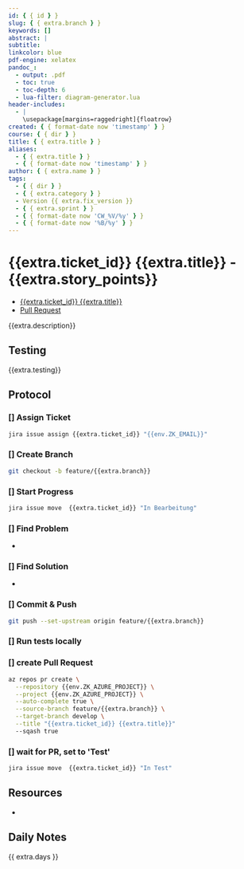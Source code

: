 ```yaml
---
id: { { id } }
slug: { { extra.branch } }
keywords: []
abstract: |
subtitle:
linkcolor: blue
pdf-engine: xelatex
pandoc_:
  - output: .pdf
  - toc: true
  - toc-depth: 6
  - lua-filter: diagram-generator.lua
header-includes:
  - |
    \usepackage[margins=raggedright]{floatrow}
created: { { format-date now 'timestamp' } }
course: { { dir } }
title: { { extra.title } }
aliases:
  - { { extra.title } }
  - { { format-date now 'timestamp' } }
author: { { extra.name } }
tags:
  - { { dir } }
  - { { extra.category } }
  - Version {{ extra.fix_version }}
  - { { extra.sprint } }
  - { { format-date now 'CW_%V/%y' } }
  - { { format-date now '%B/%y' } }
---
```


# {{extra.ticket_id}} {{extra.title}} - {{extra.story_points}}

- [{{extra.ticket_id}} {{extra.title}}](https://{{env.ZK_JIRA_URL}}/browse/{{extra.ticket_id}})
- [Pull Request](https://{{env.ZK_AZURE_URL}}/{{env.ZK_AZURE_PROJECT}}/_git/{{env.ZK_AZURE_REPO}}/pullrequest/)

{{extra.description}}

## Testing

{{extra.testing}}

## Protocol

### [] Assign Ticket

```bash
jira issue assign {{extra.ticket_id}} "{{env.ZK_EMAIL}}"
```

### [] Create Branch

```bash
git checkout -b feature/{{extra.branch}}
```

### [] Start Progress

```bash
jira issue move  {{extra.ticket_id}} "In Bearbeitung"
```

### [] Find Problem

-

### [] Find Solution

-

### [] Commit & Push

```bash
git push --set-upstream origin feature/{{extra.branch}}
```

### [] Run tests locally

### [] create Pull Request

```bash
az repos pr create \
  --repository {{env.ZK_AZURE_PROJECT}} \
  --project {{env.ZK_AZURE_PROJECT}} \
  --auto-complete true \
  --source-branch feature/{{extra.branch}} \
  --target-branch develop \
  --title "{{extra.ticket_id}} {{extra.title}}"
  --sqash true
```

### [] wait for PR, set to 'Test'

```bash
jira issue move  {{extra.ticket_id}} "In Test"
```

## Resources

-

## Daily Notes

{{ extra.days }}
